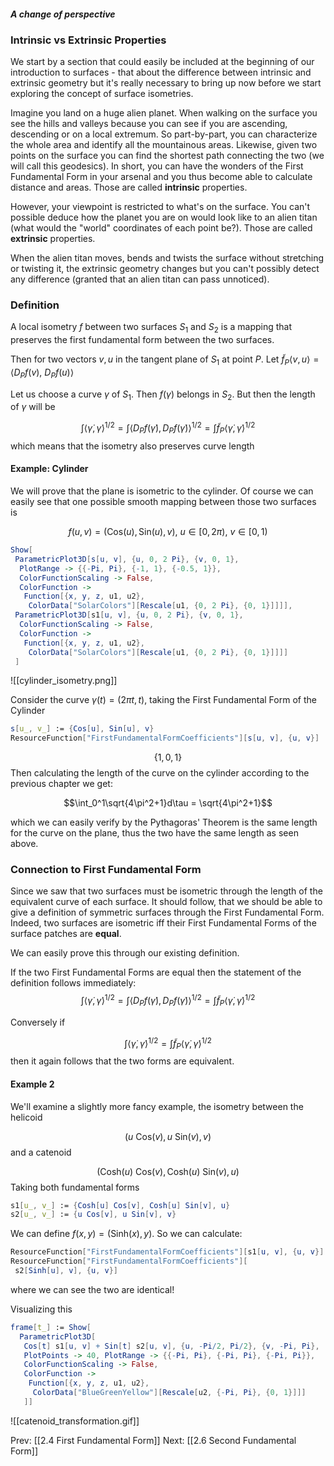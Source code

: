 #### *A change of perspective*

### Intrinsic vs Extrinsic Properties

We start by a section that could easily be included at the beginning of our introduction to surfaces - that about the difference between intrinsic and extrinsic geometry but it's really necessary to bring up now before we start exploring the concept of surface isometries.

Imagine you land on a huge alien planet. When walking on the surface you see the hills and valleys because you can see if you are ascending, descending or on a local extremum. So part-by-part, you can characterize the whole area and identify all the mountainous areas. Likewise, given two points on the surface you can find the shortest path connecting the two (we will call this geodesics). In short, you can have the wonders of the First Fundamental Form in your arsenal and you thus become able to calculate distance and areas. Those are called **intrinsic** properties.

However, your viewpoint is restricted to what's on the surface. You can't possible deduce how the planet you are on would look like to an alien titan (what would the "world" coordinates of each point be?). Those are called **extrinsic** properties. 

When the alien titan moves, bends and twists the surface without stretching or twisting it, the extrinsic geometry changes but you can't possibly detect any difference (granted that an alien titan can pass unnoticed).

### Definition

A local isometry $f$ between two surfaces $S_1$ and $S_2$ is a mapping that preserves the first fundamental form between the two surfaces.

Then for two vectors $v, u$ in the tangent plane of $S_1$ at point $P$. Let $\tilde f_P\left<v, u\right> = \left<D_P f(v),\ D_P f(u) \right>$

Let us choose a curve $\gamma$ of $S_1$. Then $f(\gamma$) belongs in $S_2$. But then the length of $\gamma$ will be 


$$\int \left<\dot{\gamma}, \dot{\gamma} \right>^{1/2} = 
\int \left<D_P f(\dot{\gamma}), D_P f(\dot{\gamma}) \right>^{1/2} = \int \tilde{f}_P  \left<\dot{\gamma}, \dot{\gamma} \right>^{1/2}$$
which means that the isometry also preserves curve length 

#### Example: Cylinder

We will prove that the plane is isometric to the cylinder. Of course we can easily see that one possible smooth mapping between those two surfaces is

$$f(u, v) = (\text{Cos}(u), \text{Sin}(u), v),\ u \in [0, 2\pi),\ v \in [0, 1)$$
```mathematica
Show[
 ParametricPlot3D[s[u, v], {u, 0, 2 Pi}, {v, 0, 1}, 
  PlotRange -> {{-Pi, Pi}, {-1, 1}, {-0.5, 1}},
  ColorFunctionScaling -> False, 
  ColorFunction -> 
   Function[{x, y, z, u1, u2}, 
    ColorData["SolarColors"][Rescale[u1, {0, 2 Pi}, {0, 1}]]]],
 ParametricPlot3D[s1[u, v], {u, 0, 2 Pi}, {v, 0, 1}, 
  ColorFunctionScaling -> False, 
  ColorFunction -> 
   Function[{x, y, z, u1, u2}, 
    ColorData["SolarColors"][Rescale[u1, {0, 2 Pi}, {0, 1}]]]]
 ]

```

![[cylinder_isometry.png]]

Consider the curve $\gamma(t) = (2\pi t, t)$, taking the First Fundamental Form of the Cylinder

```mathematica
s[u_, v_] := {Cos[u], Sin[u], v}
ResourceFunction["FirstFundamentalFormCoefficients"][s[u, v], {u, v}]
```
$$\{1, 0, 1\}$$
Then calculating the length of the curve on the cylinder according to the previous chapter we get:

$$\int_0^1\sqrt{4\pi^2+1}d\tau = \sqrt{4\pi^2+1}$$

which we can easily verify by the Pythagoras' Theorem is the same length for the curve on the plane, thus the two have the same length as seen above.

### Connection to First Fundamental Form

Since we saw that two surfaces must be isometric through the length of the equivalent curve of each surface. It should follow, that we should be able to give a definition of symmetric surfaces through the First Fundamental Form. Indeed, two surfaces are isometric iff their First Fundamental Forms of the surface patches are **equal**. 

We can easily prove this through our existing definition.

If the two First Fundamental Forms are equal then the statement of the definition follows immediately:
$$\int \left<\dot{\gamma}, \dot{\gamma} \right>^{1/2} = 
\int \left<D_P f(\dot{\gamma}), D_P f(\dot{\gamma}) \right>^{1/2} = \int \tilde{f}_P  \left<\dot{\gamma}, \dot{\gamma} \right>^{1/2}$$

Conversely if

$$\int \left<\dot{\gamma}, \dot{\gamma} \right>^{1/2} = 
\int \tilde{f}_P  \left<\dot{\gamma}, \dot{\gamma} \right>^{1/2}$$
then it again follows that the two forms are equivalent.

#### Example 2

We'll examine a slightly more fancy example, the isometry between the helicoid

$$(u\ \text{Cos}(v), u\ \text{Sin}(v), v)$$
and a catenoid

$$(\text{Cosh}(u)\ \text{Cos}(v), \text{Cosh}(u) \ \text{Sin}(v), u)$$
Taking both fundamental forms

```mathematica
s1[u_, v_] := {Cosh[u] Cos[v], Cosh[u] Sin[v], u}
s2[u_, v_] := {u Cos[v], u Sin[v], v}
```

We can define $f(x, y) = (\text{Sinh}(x), y)$. So we can calculate:

```mathematica
ResourceFunction["FirstFundamentalFormCoefficients"][s1[u, v], {u, v}]
ResourceFunction["FirstFundamentalFormCoefficients"][
 s2[Sinh[u], v], {u, v}]
```

where we can see the two are identical!

Visualizing this

```mathematica
frame[t_] := Show[
  ParametricPlot3D[
   Cos[t] s1[u, v] + Sin[t] s2[u, v], {u, -Pi/2, Pi/2}, {v, -Pi, Pi}, 
   PlotPoints -> 40, PlotRange -> {{-Pi, Pi}, {-Pi, Pi}, {-Pi, Pi}}, 
   ColorFunctionScaling -> False, 
   ColorFunction -> 
    Function[{x, y, z, u1, u2}, 
     ColorData["BlueGreenYellow"][Rescale[u2, {-Pi, Pi}, {0, 1}]]]
   ]]
```

![[catenoid_transformation.gif]]

Prev: [[2.4 First Fundamental Form]]
Next: [[2.6 Second Fundamental Form]]